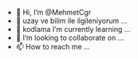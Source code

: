 - 👋 Hi, I’m @MehmetCgr
- 👀 uzay ve bilim ile ilgileniyorum ... 
- 🌱 kodlama I’m currently learning ...
- 💞️ I’m looking to collaborate on ...
- 📫 How to reach me ...

<!---
MehmetCgr/MehmetCgr is a ✨ special ✨ repository because its `README.md` (this file) appears on your GitHub profile.
You can click the Preview link to take a look at your changes.
--->
